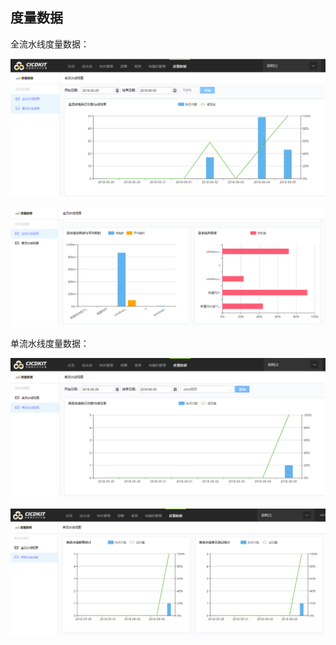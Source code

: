 ## 度量数据

全流水线度量数据：

![](../assets/bk-cicdkit-28.png)

![](../assets/bk-cicdkit-29.png)

单流水线度量数据：

![](../assets/bk-cicdkit-30.png)

![](../assets/bk-cicdkit-31.png)

